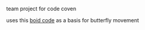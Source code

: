 team project for code coven

uses this [boid code](https://github.com/EncodedWorlds/Boids) as a basis for butterfly movement
